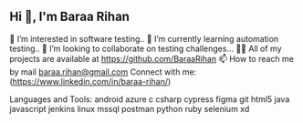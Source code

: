 ## Hi 👋, I'm Baraa Rihan



👀 I’m interested in software testing..
🌱 I’m currently learning automation testing..
💞️ I’m looking to collaborate on testing challenges...
👨‍💻 All of my projects are available at https://github.com/BaraaRihan
📫 How to reach me by mail baraa.rihan@gmail.com
Connect with me:
(https://www.linkedin.com/in/baraa-rihan/)

Languages and Tools:
android azure c csharp cypress figma git html5 java javascript jenkins linux mssql postman python ruby selenium xd



